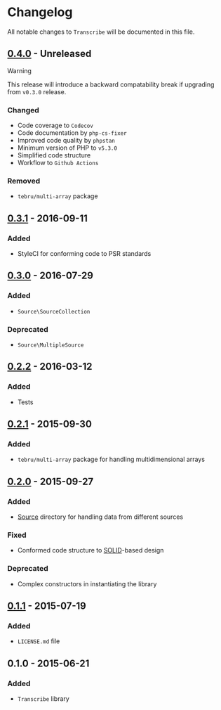 # Changelog

All notable changes to `Transcribe` will be documented in this file.

## [0.4.0](https://github.com/rougin/transcribe/compare/v0.3.1...v0.4.0) - Unreleased

> [!WARNING]
> This release will introduce a backward compatability break if upgrading from `v0.3.0` release.

### Changed
- Code coverage to `Codecov`
- Code documentation by `php-cs-fixer`
- Improved code quality by `phpstan`
- Minimum version of PHP to `v5.3.0`
- Simplified code structure
- Workflow to `Github Actions`

### Removed
- `tebru/multi-array` package

## [0.3.1](https://github.com/rougin/transcribe/compare/v0.3.0...v0.3.1) - 2016-09-11

### Added
- StyleCI for conforming code to PSR standards

## [0.3.0](https://github.com/rougin/transcribe/compare/v0.2.2...v0.3.0) - 2016-07-29

### Added
- `Source\SourceCollection`

### Deprecated
- `Source\MultipleSource`

## [0.2.2](https://github.com/rougin/transcribe/compare/v0.2.1...v0.2.2) - 2016-03-12

### Added
- Tests

## [0.2.1](https://github.com/rougin/transcribe/compare/v0.2.0...v0.2.1) - 2015-09-30

### Added
- `tebru/multi-array` package for handling multidimensional arrays

## [0.2.0](https://github.com/rougin/transcribe/compare/v0.1.1...v0.2.0) - 2015-09-27

### Added
- [Source](https://github.com/rougin/transcribe/tree/master/src/Source) directory for handling data from different sources

### Fixed
- Conformed code structure to [SOLID](https://en.wikipedia.org/wiki/SOLID_(object-oriented_design))-based design

### Deprecated
- Complex constructors in instantiating the library

## [0.1.1](https://github.com/rougin/transcribe/compare/v0.1.0...v0.1.1) - 2015-07-19

### Added
- `LICENSE.md` file

## 0.1.0 - 2015-06-21

### Added
- `Transcribe` library